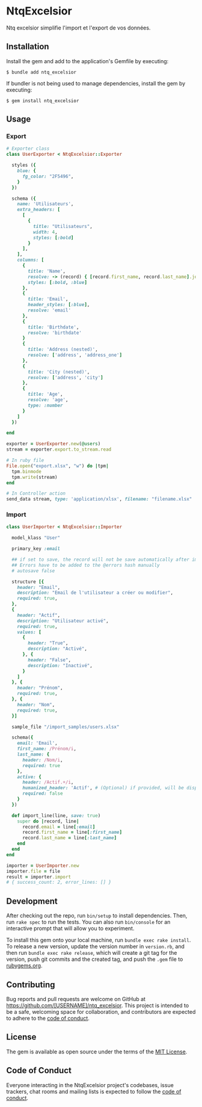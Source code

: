 # NtqExcelsior

Ntq excelsior simplifie l'import et l'export de vos données.

## Installation

Install the gem and add to the application's Gemfile by executing:

    $ bundle add ntq_excelsior

If bundler is not being used to manage dependencies, install the gem by executing:

    $ gem install ntq_excelsior

## Usage

### Export

```ruby
# Exporter class
class UserExporter < NtqExcelsior::Exporter

  styles ({
    blue: {
      fg_color: "2F5496",
    }
  })

  schema ({
    name: 'Utilisateurs',
    extra_headers: [
      [
        {
          title: "Utilisateurs",
          width: 4,
          styles: [:bold]
        }
      ],
    ],
    columns: [
      {
        title: 'Name',
        resolve: -> (record) { [record.first_name, record.last_name].join(' ') },
        styles: [:bold, :blue]
      },
      {
        title: 'Email',
        header_styles: [:blue],
        resolve: 'email'
      },
      {
        title: 'Birthdate',
        resolve: 'birthdate'
      }
      {
        title: 'Address (nested)',
        resolve: ['address', 'address_one']
      },
      {
        title: 'City (nested)',
        resolve: ['address', 'city']
      },
      {
        title: 'Age',
        resolve: 'age',
        type: :number
      }
    ]
  })

end

exporter = UserExporter.new(@users)
stream = exporter.export.to_stream.read

# In ruby file
File.open("export.xlsx", "w") do |tpm|
  tpm.binmode
  tpm.write(stream)
end

# In Controller action
send_data stream, type: 'application/xlsx', filename: "filename.xlsx"
```

### Import

```ruby
class UserImporter < NtqExcelsior::Importer

  model_klass "User"

  primary_key :email

  ## if set to save, the record will not be save automatically after import_line
  ## Errors have to be added to the @errors hash manually
  # autosave false

  structure [{
    header: "Email",
    description: "Email de l'utilisateur a créer ou modifier",
    required: true,
  }, 
  {
    header: "Actif",
    description: "Utilisateur activé",
    required: true,
    values: [
      {
        header: "True",
        description: "Activé",
      }, {
        header: "False",
        description: "Inactivé",
      }
    ]
  }, {
    header: "Prénom",
    required: true,
  }, {
    header: "Nom",
    required: true,
  }]

  sample_file "/import_samples/users.xlsx"

  schema({
    email: 'Email',
    first_name: /Prénom/i,
    last_name: {
      header: /Nom/i,
      required: true
    },
    active: {
      header: /Actif.+/i,
      humanized_header: 'Actif', # (Optional) if provided, will be displayed instead regex in missing headers
      required: false
    }
  })

  def import_line(line, save: true)
    super do |record, line|
      record.email = line[:email]
      record.first_name = line[:first_name]
      record.last_name = line[:last_name]
    end
  end
end

importer = UserImporter.new
importer.file = file
result = importer.import
# { success_count: 2, error_lines: [] }
```

## Development

After checking out the repo, run `bin/setup` to install dependencies. Then, run `rake spec` to run the tests. You can also run `bin/console` for an interactive prompt that will allow you to experiment.

To install this gem onto your local machine, run `bundle exec rake install`. To release a new version, update the version number in `version.rb`, and then run `bundle exec rake release`, which will create a git tag for the version, push git commits and the created tag, and push the `.gem` file to [rubygems.org](https://rubygems.org).

## Contributing

Bug reports and pull requests are welcome on GitHub at https://github.com/[USERNAME]/ntq_excelsior. This project is intended to be a safe, welcoming space for collaboration, and contributors are expected to adhere to the [code of conduct](https://github.com/[USERNAME]/ntq_excelsior/blob/master/CODE_OF_CONDUCT.md).

## License

The gem is available as open source under the terms of the [MIT License](https://opensource.org/licenses/MIT).

## Code of Conduct

Everyone interacting in the NtqExcelsior project's codebases, issue trackers, chat rooms and mailing lists is expected to follow the [code of conduct](https://github.com/[USERNAME]/ntq_excelsior/blob/master/CODE_OF_CONDUCT.md).
